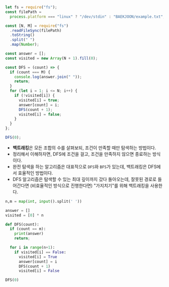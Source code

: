 ```js
let fs = require("fs");
const filePath =
  process.platform === "linux" ? "/dev/stdin" : "BAEKJOON/example.txt";

const [N, M] = require("fs")
  .readFileSync(filePath)
  .toString()
  .split(" ")
  .map(Number);

const answer = [];
const visited = new Array(N + 1).fill(0);

const DFS = (count) => {
  if (count === M) {
    console.log(answer.join(" "));
    return;
  }
  for (let i = 1; i <= N; i++) {
    if (!visited[i]) {
      visited[i] = true;
      answer[count] = i;
      DFS(count + 1);
      visited[i] = false;
    }
  }
};

DFS(0);
```

- **백트래킹**은 모든 조합의 수를 살펴보되, 조건이 만족할 때만 탐색하는 방법이다.
- 정리해서 이해하자면, DFS에 조건을 걸고, 조건을 만족하지 않으면 종료하는 방식이다.
- 완전 탐색을 하는 알고리즘은 대표적으로 `DFS`와 `BFS`가 있는데, 백트래킹은 DFS에서 효율적인 방법이다.
- DFS 알고리즘은 탐색할 수 있는 최대 깊이까지 갔다 돌아오는데, 잘못된 경로로 들어간다면 (비효율적인 방식으로 진행한다면) "가지치기"를 위해 백트래킹을 사용한다.

```py
n,m = map(int, input().split(' '))

answer = []
visited = [0] * n

def DFS(count):
  if (count == m):
    print(answer)
    return;

  for i in range(n+1):
    if visited[i] == False:
      visited[i] = True
      answer[count] = i
      DFS(count + 1)
      visited[i] = False

DFS(0)
```
